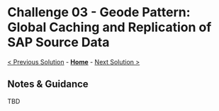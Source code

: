 # Challenge 03 - Geode Pattern: Global Caching and Replication of SAP Source Data

[< Previous Solution](./Solution-02.md) - **[Home](./README.md)** - [Next Solution >](./Solution-04.md)

## Notes & Guidance
TBD